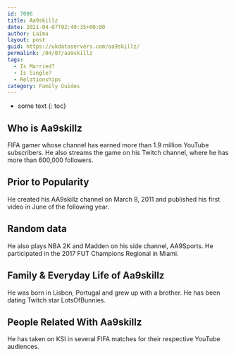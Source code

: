 ```yaml
---
id: 7096
title: Aa9skillz
date: 2021-04-07T02:49:35+00:00
author: Laima
layout: post
guid: https://ukdataservers.com/aa9skillz/
permalink: /04/07/aa9skillz
tags:
  - Is Married?
  - Is Single?
  - Relationships
category: Family Guides
---
```


* some text
{: toc}


## Who is Aa9skillz
                  
                  
                  
FIFA gamer whose channel has earned more than 1.9 million YouTube subscribers. He also streams the game on his Twitch channel, where he has more than 600,000 followers. 
                  
              
            
              
            
                
                
                
## Prior to Popularity
                  
                  
                  
He created his AA9skillz channel on March 8, 2011 and published his first video in June of the following year.
                  
              
            
              
            
                
                
                
## Random data
                  
                  
                  
He also plays NBA 2K and Madden on his side channel, AA9Sports. He participated in the 2017 FUT Champions Regional in Miami. 
                  
              
            
              
            
                
                
                
## Family & Everyday Life of Aa9skillz
                  
                  
                  
He was born in Lisbon, Portugal and grew up with a brother. He has been dating Twitch star LotsOfBunnies.
                  
              
            
              
            
                
                
                
## People Related With Aa9skillz
                  
                  
                  
He has taken on KSI in several FIFA matches for their respective YouTube audiences. 
                  
              
            
              
            
                
              
            
              
              
            
            
              
            
          
          
          
